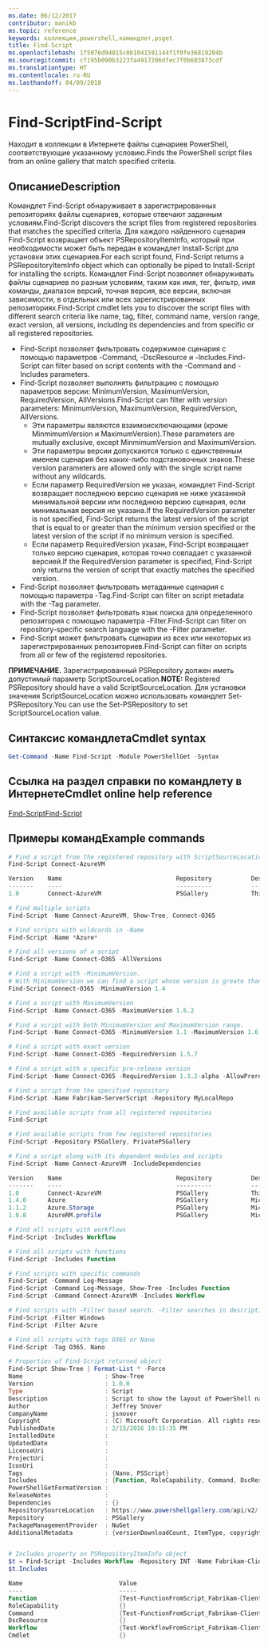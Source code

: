 ```yaml
---
ms.date: 06/12/2017
contributor: manikb
ms.topic: reference
keywords: коллекция,powershell,командлет,psget
title: Find-Script
ms.openlocfilehash: 1f5076d94015c0b1041591144f1f0fe36819204b
ms.sourcegitcommit: cf195b090b3223fa4917206dfec7f0b603873cdf
ms.translationtype: HT
ms.contentlocale: ru-RU
ms.lasthandoff: 04/09/2018
---
```

# <a name="find-script"></a><span data-ttu-id="f80d2-103">Find-Script</span><span class="sxs-lookup"><span data-stu-id="f80d2-103">Find-Script</span></span>

<span data-ttu-id="f80d2-104">Находит в коллекции в Интернете файлы сценариев PowerShell, соответствующие указанному условию.</span><span class="sxs-lookup"><span data-stu-id="f80d2-104">Finds the PowerShell script files from an online gallery that match specified criteria.</span></span>

## <a name="description"></a><span data-ttu-id="f80d2-105">Описание</span><span class="sxs-lookup"><span data-stu-id="f80d2-105">Description</span></span>

<span data-ttu-id="f80d2-106">Командлет Find-Script обнаруживает в зарегистрированных репозиториях файлы сценариев, которые отвечают заданным условиям.</span><span class="sxs-lookup"><span data-stu-id="f80d2-106">Find-Script discovers the script files from registered repositories that matches the specified criteria.</span></span>
<span data-ttu-id="f80d2-107">Для каждого найденного сценария Find-Script возвращает объект PSRepositoryItemInfo, который при необходимости может быть передан в командлет Install-Script для установки этих сценариев.</span><span class="sxs-lookup"><span data-stu-id="f80d2-107">For each script found, Find-Script returns a PSRepositoryItemInfo object which can optionally be piped to Install-Script for installing the scripts.</span></span>
<span data-ttu-id="f80d2-108">Командлет Find-Script позволяет обнаруживать файлы сценариев по разным условиям, таким как имя, тег, фильтр, имя команды, диапазон версий, точная версия, все версии, включая зависимости, в отдельных или всех зарегистрированных репозиториях.</span><span class="sxs-lookup"><span data-stu-id="f80d2-108">Find-Script cmdlet lets you to discover the script files with different search criteria like name, tag, filter, command name, version range, exact version, all versions, including its dependencies and from specific or all registered repositories.</span></span>

- <span data-ttu-id="f80d2-109">Find-Script позволяет фильтровать содержимое сценария с помощью параметров -Command, -DscResource и -Includes.</span><span class="sxs-lookup"><span data-stu-id="f80d2-109">Find-Script can filter based on script contents with the -Command and -Includes parameters.</span></span>
- <span data-ttu-id="f80d2-110">Find-Script позволяет выполнять фильтрацию с помощью параметров версии: MinimumVersion, MaximumVersion, RequiredVersion, AllVersions.</span><span class="sxs-lookup"><span data-stu-id="f80d2-110">Find-Script can filter with version parameters: MinimumVersion, MaximumVersion, RequiredVersion, AllVersions.</span></span>
  - <span data-ttu-id="f80d2-111">Эти параметры являются взаимоисключающими (кроме MinmimumVersion и MaximumVersion).</span><span class="sxs-lookup"><span data-stu-id="f80d2-111">These parameters are mutually exclusive, except MinmimumVersion and MaximumVersion.</span></span>
  - <span data-ttu-id="f80d2-112">Эти параметры версии допускаются только с единственным именем сценария без каких-либо подстановочных знаков.</span><span class="sxs-lookup"><span data-stu-id="f80d2-112">These version parameters are allowed only with the single script name without any wildcards.</span></span>
  - <span data-ttu-id="f80d2-113">Если параметр RequiredVersion не указан, командлет Find-Script возвращает последнюю версию сценария не ниже указанной минимальной версии или последнюю версию сценария, если минимальная версия не указана.</span><span class="sxs-lookup"><span data-stu-id="f80d2-113">If the RequiredVersion parameter is not specified, Find-Script returns the latest version of the script that is equal to or greater than the minimum version specified or the latest version of the script if no minimum version is specified.</span></span>
  - <span data-ttu-id="f80d2-114">Если параметр RequiredVersion указан, Find-Script возвращает только версию сценария, которая точно совпадает с указанной версией.</span><span class="sxs-lookup"><span data-stu-id="f80d2-114">If the RequiredVersion parameter is specified, Find-Script only returns the version of script that exactly matches the specified version.</span></span>
- <span data-ttu-id="f80d2-115">Find-Script позволяет фильтровать метаданные сценария с помощью параметра -Tag.</span><span class="sxs-lookup"><span data-stu-id="f80d2-115">Find-Script can filter on script metadata with the -Tag parameter.</span></span>
- <span data-ttu-id="f80d2-116">Find-Script позволяет фильтровать язык поиска для определенного репозитория с помощью параметра -Filter.</span><span class="sxs-lookup"><span data-stu-id="f80d2-116">Find-Script can filter on repository-specific search language with the -Filter parameter.</span></span>
- <span data-ttu-id="f80d2-117">Find-Script может фильтровать сценарии из всех или некоторых из зарегистрированных репозиториев.</span><span class="sxs-lookup"><span data-stu-id="f80d2-117">Find-Script can filter on scripts from all or few of the registered repositories.</span></span>

<span data-ttu-id="f80d2-118">**ПРИМЕЧАНИЕ.** Зарегистрированный PSRepository должен иметь допустимый параметр ScriptSourceLocation.</span><span class="sxs-lookup"><span data-stu-id="f80d2-118">**NOTE:** Registered PSRepository should have a valid ScriptSourceLocation.</span></span> <span data-ttu-id="f80d2-119">Для установки значения ScriptSourceLocation можно использовать командлет Set-PSRepository.</span><span class="sxs-lookup"><span data-stu-id="f80d2-119">You can use the Set-PSRepository to set ScriptSourceLocation value.</span></span>

## <a name="cmdlet-syntax"></a><span data-ttu-id="f80d2-120">Синтаксис командлета</span><span class="sxs-lookup"><span data-stu-id="f80d2-120">Cmdlet syntax</span></span>

```powershell
Get-Command -Name Find-Script -Module PowerShellGet -Syntax
```

## <a name="cmdlet-online-help-reference"></a><span data-ttu-id="f80d2-121">Ссылка на раздел справки по командлету в Интернете</span><span class="sxs-lookup"><span data-stu-id="f80d2-121">Cmdlet online help reference</span></span>

[<span data-ttu-id="f80d2-122">Find-Script</span><span class="sxs-lookup"><span data-stu-id="f80d2-122">Find-Script</span></span>](http://go.microsoft.com/fwlink/?LinkId=619785)

## <a name="example-commands"></a><span data-ttu-id="f80d2-123">Примеры команд</span><span class="sxs-lookup"><span data-stu-id="f80d2-123">Example commands</span></span>

```powershell
# Find a script from the registered repository with ScriptSourceLocation
Find-Script Connect-AzureVM

Version    Name                                Repository           Description
-------    ----                                ----------           -----------
1.0        Connect-AzureVM                     PSGallery            This runbook sets up a connection to an Azure vi...

# Find multiple scripts
Find-Script -Name Connect-AzureVM, Show-Tree, Connect-O365

# Find scripts with wildcards in -Name
Find-Script -Name *Azure*

# Find all versions of a script
Find-Script -Name Connect-O365 -AllVersions

# Find a script with -MinimumVersion.
# With MinimumVersion we can find a script whose version is greate than or equal to the specified MinimumVersion value.
Find-Script Connect-O365 -MinimumVersion 1.4

# Find a script with MaximumVersion
Find-Script -Name Connect-O365 -MaximumVersion 1.6.2

# Find a script with both MinimumVersion and MaximumVersion range.
Find-Script -Name Connect-O365 -MinimumVersion 1.1 -MaximumVersion 1.6.2

# Find a script with exact version
Find-Script -Name Connect-O365 -RequiredVersion 1.5.7

# Find a script with a specific pre-release version
Find-Script -Name Connect-O365 -RequiredVersion 1.3.2-alpha -AllowPrerelease

# Find a script from the specified repository
Find-Script -Name Fabrikam-ServerScript -Repository MyLocalRepo

# Find available scripts from all registered repositories
Find-Script

# Find available scripts from few registered repositories
Find-Script -Repository PSGallery, PrivatePSGallery

# Find a script along with its dependent modules and scripts
Find-Script -Name Connect-AzureVM -IncludeDependencies

Version    Name                                Repository           Description
-------    ----                                ----------           -----------
1.0        Connect-AzureVM                     PSGallery            This runbook sets up a connection to an Azure vi...
1.4.0      Azure                               PSGallery            Microsoft Azure PowerShell - Service Management
1.1.2      Azure.Storage                       PSGallery            Microsoft Azure PowerShell - Storage service cmd...
1.0.8      AzureRM.profile                     PSGallery            Microsoft Azure PowerShell - Profile credential ...

# Find all scripts with workflows
Find-Script -Includes Workflow

# Find all scripts with functions
Find-Script -Includes Function

# Find scripts with specific commands
Find-Script -Command Log-Message
Find-Script -Command Log-Message, Show-Tree -Includes Function
Find-Script -Command Connect-AzureVM -Includes Workflow

# Find scripts with -Filter based search. -Filter searches in description and names
Find-Script -Filter Windows
Find-Script -Filter Azure

# Find all scripts with tags O365 or Nano
Find-Script -Tag O365, Nano

# Properties of Find-Script returned object
Find-Script Show-Tree | Format-List * -Force
Name                       : Show-Tree
Version                    : 1.0.0
Type                       : Script
Description                : Script to show the layout of PowerShell namespaces (Trees) using ASCII
Author                     : Jeffrey Snover
CompanyName                : jsnover
Copyright                  : (C) Microsoft Corporation. All rights reserved.
PublishedDate              : 2/15/2016 10:15:35 PM
InstalledDate              :
UpdatedDate                :
LicenseUri                 :
ProjectUri                 :
IconUri                    :
Tags                       : {Nano, PSScript}
Includes                   : {Function, RoleCapability, Command, DscResource...}
PowerShellGetFormatVersion :
ReleaseNotes               :
Dependencies               : {}
RepositorySourceLocation   : https://www.powershellgallery.com/api/v2/
Repository                 : PSGallery
PackageManagementProvider  : NuGet
AdditionalMetadata         : {versionDownloadCount, ItemType, copyright, PackageManagementProvider...}


# Includes property on PSRepositoryItemInfo object
$t = Find-Script -Includes Workflow -Repository INT -Name Fabrikam-ClientScript
$t.Includes

Name                           Value
----                           -----
Function                       {Test-FunctionFromScript_Fabrikam-ClientScript}
RoleCapability                 {}
Command                        {Test-FunctionFromScript_Fabrikam-ClientScript, Test-WorkflowFromScript_Fabrikam-Clie...
DscResource                    {}
Workflow                       {Test-WorkflowFromScript_Fabrikam-ClientScript}
Cmdlet                         {}


```